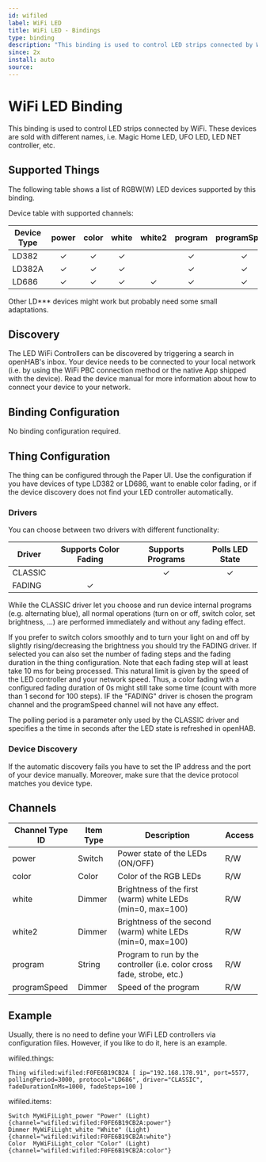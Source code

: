 ```yaml
---
id: wifiled
label: WiFi LED
title: WiFi LED - Bindings
type: binding
description: "This binding is used to control LED strips connected by WiFi."
since: 2x
install: auto
source: 
---
```


<!-- Attention authors: Do not edit directly. Please add your changes to the appropriate source repository -->


# WiFi LED Binding

This binding is used to control LED strips connected by WiFi.
These devices are sold with different names, i.e. Magic Home LED, UFO LED, LED NET controller, etc.  

## Supported Things

The following table shows a list of RGBW(W) LED devices supported by this binding.

Device table with supported channels:

| Device Type | power | color | white | white2 | program | programSpeed |
|-------------|:-----:|:-----:|:-----:|:------:|:-------:|:------------:|
| LD382       |   ✓   |   ✓   |   ✓   |        |    ✓    |      ✓       |
| LD382A      |   ✓   |   ✓   |   ✓   |        |    ✓    |      ✓       |
| LD686       |   ✓   |   ✓   |   ✓   |   ✓    |    ✓    |      ✓       |

Other LD*** devices might work but probably need some small adaptations.

## Discovery

The LED WiFi Controllers can be discovered by triggering a search in openHAB's inbox.
Your device needs to be connected to your local network (i.e. by using the WiFi PBC connection method or the native App shipped with the device).
Read the device manual for more information about how to connect your device to your network.

## Binding Configuration

No binding configuration required.

## Thing Configuration

The thing can be configured through the Paper UI.
Use the configuration if you have devices of type LD382 or LD686, want to enable color fading,
or if the device discovery does not find your LED controller automatically.

### Drivers

You can choose between two drivers with different functionality:

| Driver  | Supports Color Fading | Supports Programs | Polls LED State |
|---------|:---------------------:|:-----------------:|:---------------:|
| CLASSIC |                       |         ✓         |        ✓        |
| FADING  |            ✓          |                   |                 |

While the CLASSIC driver let you choose and run device internal programs (e.g. alternating blue),
all normal operations (turn on or off, switch color, set brightness, ...) are performed immediately
and without any fading effect.

If you prefer to switch colors smoothly and to turn your light on and off by slightly rising/decreasing the brightness
you should try the FADING driver.
If selected you can also set the number of fading steps and the fading duration in the thing configuration.
Note that each fading step will at least take 10 ms for being processed.
This natural limit is given by the speed of the LED controller and your network speed.
Thus, a color fading with a configured fading duration of 0s might still take some time (count with more than 1 second for 100 steps).
IF the "FADING" driver is chosen the program channel and the programSpeed channel will not have any effect.

The polling period is a parameter only used by the CLASSIC driver and specifies a the time in seconds after the LED state is refreshed in openHAB.

### Device Discovery

If the automatic discovery fails you have to set the IP address and the port of your device manually.
Moreover, make sure that the device protocol matches you device type.

## Channels

| Channel Type ID | Item Type | Description                                                            | Access |
|-----------------|-----------|------------------------------------------------------------------------|--------|
| power           | Switch    | Power state of the LEDs (ON/OFF)                                       | R/W    |
| color           | Color     | Color of the RGB LEDs                                                  | R/W    |
| white           | Dimmer    | Brightness of the first (warm) white LEDs (min=0, max=100)             | R/W    |
| white2          | Dimmer    | Brightness of the second (warm) white LEDs (min=0, max=100)            | R/W    |
| program         | String    | Program to run by the controller (i.e. color cross fade, strobe, etc.) | R/W    |
| programSpeed    | Dimmer    | Speed of the program                                                   | R/W    |

## Example

Usually, there is no need to define your WiFi LED controllers via configuration files.
However, if you like to do it, here is an example.

wifiled.things:

    Thing wifiled:wifiled:F0FE6B19CB2A [ ip="192.168.178.91", port=5577, pollingPeriod=3000, protocol="LD686", driver="CLASSIC", fadeDurationInMs=1000, fadeSteps=100 ]

wifiled.items:

    Switch MyWiFiLight_power "Power" (Light) {channel="wifiled:wifiled:F0FE6B19CB2A:power"}
    Dimmer MyWiFiLight_white "White" (Light) {channel="wifiled:wifiled:F0FE6B19CB2A:white"}
    Color  MyWiFiLight_color "Color" (Light) {channel="wifiled:wifiled:F0FE6B19CB2A:color"}

<DocPreviousVersions/>
<EditPageLink/>
